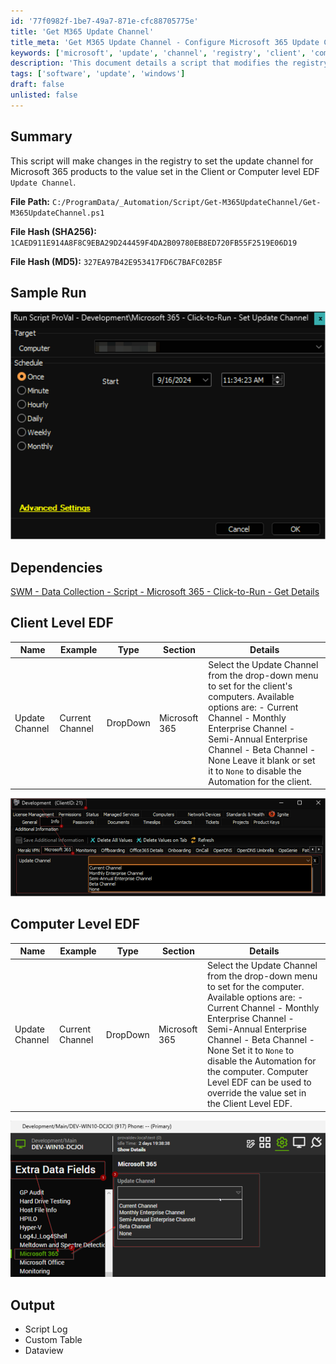 ```yaml
---
id: '77f0982f-1be7-49a7-871e-cfc88705775e'
title: 'Get M365 Update Channel'
title_meta: 'Get M365 Update Channel - Configure Microsoft 365 Update Channel via Registry'
keywords: ['microsoft', 'update', 'channel', 'registry', 'client', 'computer', 'edf']
description: 'This document details a script that modifies the registry to set the update channel for Microsoft 365 products based on the values defined in the Client or Computer level EDF Update Channel. It includes sample runs, dependencies, and detailed tables for client and computer level EDF configurations.'
tags: ['software', 'update', 'windows']
draft: false
unlisted: false
---
```


## Summary

This script will make changes in the registry to set the update channel for Microsoft 365 products to the value set in the Client or Computer level EDF `Update Channel`.

**File Path:** `C:/ProgramData/_Automation/Script/Get-M365UpdateChannel/Get-M365UpdateChannel.ps1`

**File Hash (SHA256):** `1CAED911E914A8F8C9EBA29D244459F4DA2B09780EB8ED720FB55F2519E06D19`

**File Hash (MD5):** `327EA97B42E953417FD6C7BAFC02B5F`

## Sample Run

![Sample Run](../../../static/img/Microsoft-365---Click-to-Run---Set-Update-Channel/image_1.png)

## Dependencies

[SWM - Data Collection - Script - Microsoft 365 - Click-to-Run - Get Details](https://proval.itglue.com/DOC-5078775-13932545)

## Client Level EDF

| Name            | Example          | Type      | Section       | Details                                                                                                                                                                                                                                          |
|-----------------|------------------|-----------|---------------|--------------------------------------------------------------------------------------------------------------------------------------------------------------------------------------------------------------------------------------------------|
| Update Channel   | Current Channel  | DropDown  | Microsoft 365 | Select the Update Channel from the drop-down menu to set for the client's computers. Available options are:  - Current Channel  - Monthly Enterprise Channel  - Semi-Annual Enterprise Channel  - Beta Channel  - None  Leave it blank or set it to `None` to disable the Automation for the client. |

![Client Level EDF](../../../static/img/Microsoft-365---Click-to-Run---Set-Update-Channel/image_2.png)

## Computer Level EDF

| Name            | Example          | Type      | Section       | Details                                                                                                                                                                                                                                          |
|-----------------|------------------|-----------|---------------|--------------------------------------------------------------------------------------------------------------------------------------------------------------------------------------------------------------------------------------------------|
| Update Channel   | Current Channel  | DropDown  | Microsoft 365 | Select the Update Channel from the drop-down menu to set for the computer. Available options are:  - Current Channel  - Monthly Enterprise Channel  - Semi-Annual Enterprise Channel  - Beta Channel  - None  Set it to `None` to disable the Automation for the computer. Computer Level EDF can be used to override the value set in the Client Level EDF. |

![Computer Level EDF](../../../static/img/Microsoft-365---Click-to-Run---Set-Update-Channel/image_3.png)

## Output

- Script Log
- Custom Table
- Dataview

